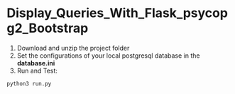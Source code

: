 # Display_Queries_With_Flask_psycopg2_Bootstrap
1. Download and unzip the project folder 
2. Set the configurations of your local postgresql database in the **database.ini**
3. Run and Test:
```
python3 run.py
```
